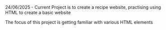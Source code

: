 24/06/2025 - Current Project is to create a recipe website, practising using HTML to create a basic website
<p>The focus of this project is getting familiar with various HTML elements</p>

